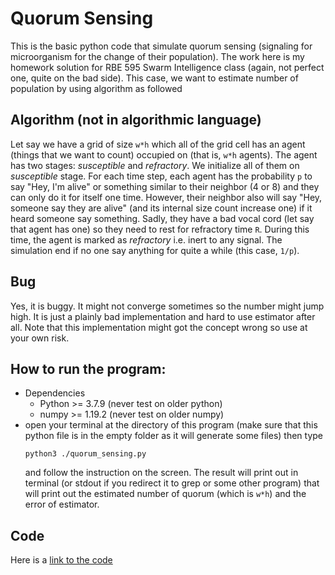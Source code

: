 # Quorum Sensing
This is the basic python code that simulate quorum sensing (signaling for microorganism for the change of their population). The work here is my homework solution for RBE 595 Swarm Intelligence class (again, not perfect one, quite on the bad side). This case, we want to estimate number of population by using algorithm as followed

## Algorithm (not in algorithmic language)
Let say we have a grid of size `w*h` which all of the grid cell has an agent (things that we want to count) occupied on (that is, `w*h` agents). The agent has two stages: *susceptible* and *refractory*. We initialize all of them on *susceptible* stage. For each time step, each agent has the probability `p` to say "Hey, I'm alive" or something similar to their neighbor (4 or 8) and they can only do it for itself one time. However, their neighbor also will say "Hey, someone say they are alive" (and its internal size count increase one) if it heard someone say something. Sadly, they have a bad vocal cord (let say that agent has one) so they need to rest for refractory time `R`. During this time, the agent is marked as *refractory* i.e. inert to any signal. The simulation end if no one say anything for quite a while (this case, `1/p`).    

## Bug
Yes, it is buggy. It might not converge sometimes so the number might jump high. It is just a plainly bad implementation and hard to use estimator after all. Note that this implementation might got the concept wrong so use at your own risk.

## How to run the program:
  - Dependencies
	  - Python >= 3.7.9 (never test on older python)
	  - numpy >= 1.19.2 (never test on older numpy)
  - open your terminal at the directory of this program (make sure that this python file is in the empty folder as it will generate some files) then type 
	  ```
    python3 ./quorum_sensing.py
    ```
    and follow the instruction on the screen. The result will print out in terminal (or stdout if you redirect it to grep or some other program) that will print out the estimated number of quorum (which is `w*h`) and the error of estimator. 

## Code

Here is a [link to the code](https://aukkawut.github.io/quorum_sensing/quorum_sensing.py)
